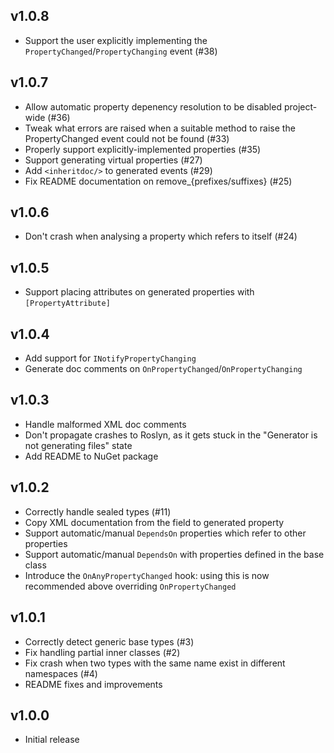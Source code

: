 v1.0.8
------

 - Support the user explicitly implementing the `PropertyChanged`/`PropertyChanging` event (#38)

v1.0.7
------

 - Allow automatic property depenency resolution to be disabled project-wide (#36)
 - Tweak what errors are raised when a suitable method to raise the PropertyChanged event could not be found (#33)
 - Properly support explicitly-implemented properties (#35)
 - Support generating virtual properties (#27)
 - Add `<inheritdoc/>` to generated events (#29)
 - Fix README documentation on remove_{prefixes/suffixes} (#25)

v1.0.6
------

 - Don't crash when analysing a property which refers to itself (#24)

v1.0.5
------

 - Support placing attributes on generated properties with `[PropertyAttribute]`

v1.0.4
------

 - Add support for `INotifyPropertyChanging`
 - Generate doc comments on `OnPropertyChanged`/`OnPropertyChanging`

v1.0.3
------

 - Handle malformed XML doc comments
 - Don't propagate crashes to Roslyn, as it gets stuck in the "Generator is not generating files" state
 - Add README to NuGet package

v1.0.2
------

 - Correctly handle sealed types (#11)
 - Copy XML documentation from the field to generated property
 - Support automatic/manual `DependsOn` properties which refer to other properties
 - Support automatic/manual `DependsOn` with properties defined in the base class
 - Introduce the `OnAnyPropertyChanged` hook: using this is now recommended above overriding `OnPropertyChanged`

v1.0.1
------

 - Correctly detect generic base types (#3)
 - Fix handling partial inner classes (#2)
 - Fix crash when two types with the same name exist in different namespaces (#4)
 - README fixes and improvements

v1.0.0
------

 - Initial release
